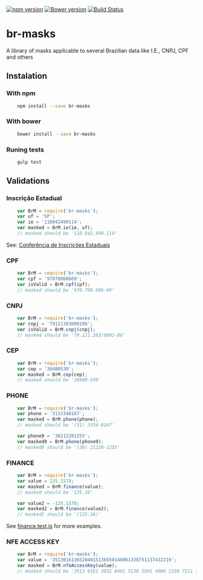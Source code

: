 [![npm version](https://badge.fury.io/js/br-masks.svg)](http://badge.fury.io/js/br-masks)
[![Bower version](https://badge.fury.io/bo/br-masks.svg)](http://badge.fury.io/bo/br-masks)
[![Build Status](https://travis-ci.org/the-darc/br-masks.svg?branch=master)](https://travis-ci.org/the-darc/br-masks)


# br-masks #

A library of masks applicable to several Brazilian data like I.E., CNPJ, CPF and others

## Instalation ##

### With npm

```bash
    npm install --save br-masks
```

### With bower

```bash
    bower install --save br-masks
```

### Runing tests ###

```bash
	gulp test
```

## Validations ##

### Inscrição Estadual ###

```javascript
	var BrM = require('br-masks');
	var uf = 'SP';
	var ie = '110042490114';
	var masked = BrM.ie(ie, uf);
	// masked should be '110.042.490.114'
```
See: [Conferência de Inscrições Estaduais](http://www.sintegra.gov.br/insc_est.html)
 
### CPF ###

```javascript
	var BrM = require('br-masks');
	var cpf = '97070868669';
	var isValid = BrM.cpf(cpf); 
	// masked should be '970.708.686-69'
```

### CNPJ ###

```javascript
	var BrM = require('br-masks');
	var cnpj = '79121383000106';
	var isValid = BrM.cnpj(cnpj);
	// masked should be '79.121.383/0001-06'
```

### CEP ###

```javascript
	var BrM = require('br-masks');
	var cep = '30480530';
	var masked = BrM.cep(cep);
	// masked should be '30480-530'
```

### PHONE ###

```javascript
	var BrM = require('br-masks');
	var phone = '3133340167';
	var masked = BrM.phone(phone);
	// masked should be '(31) 3334-0167'

	var phone9 = '38212201255';
	var masked9 = BrM.phone(phone9);
	// masked9 should be '(38) 21220-1255'
```

### FINANCE ###

```javascript
	var BrM = require('br-masks');
	var value = 125.1578;
	var masked = BrM.finance(value);
	// masked should be '125.16'

	var value2 = -125.1578;
	var masked2 = BrM.finance(value2);
	// masked2 should be '(125.16)'
```
See [finance.test.js](https://github.com/the-darc/br-masks/blob/master/test/finance.test.js) for more examples.

### NFE ACCESS KEY ###

```javascript
	var BrM = require('br-masks');
	var value = '35130161365284015136550140061338751137432219';
	var masked = BrM.nfeAccessKey(value);
	// masked should be '3513 0161 3652 8401 5136 5501 4006 1338 7511 3743 2219'
```
